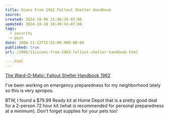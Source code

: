 ```yaml
---
title: Scans From 1962 Fallout Shelter Handbook
source: 
created: 2024-10-06 21:06:26-07:00
updated: 2024-10-10 10:49:43-07:00
tags:
  - security
  - post
date: 2006-11-22T15:51:00.000-08:00
published: true
url: /2006/11/scans-from-1962-fallout-shelter-handbook.html

---.html
---
```



[The Ward-O-Matic: Fallout Shelter Handbook 1962](https://wardomatic.blogspot.com/2006/11/fallout-shelter-handbook-1962.html "The Ward-O-Matic: Fallout Shelter Handbook 1962")  
  
I've been working on emergency preparedness for my neighborhood lately so this is very apropos.  
  
BTW, I found a $79.99 Ready kit at Home Depot that is a pretty good deal for a 2-person 72 hour kit (what is recommended for personal preparedness at a minimum). Don't forget supplies for your pets too!